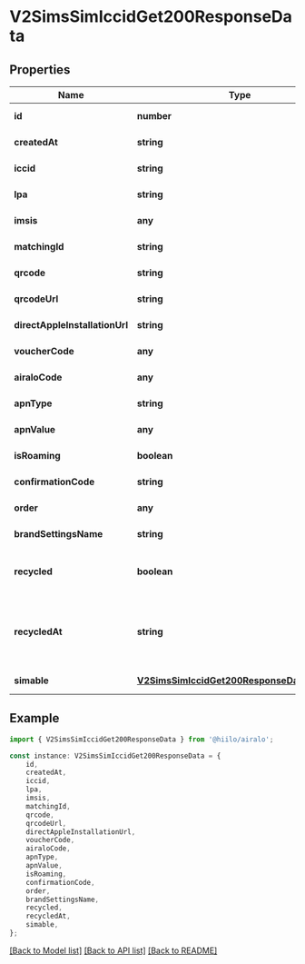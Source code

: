 # V2SimsSimIccidGet200ResponseData


## Properties

Name | Type | Description | Notes
------------ | ------------- | ------------- | -------------
**id** | **number** |  | [default to undefined]
**createdAt** | **string** |  | [default to undefined]
**iccid** | **string** |  | [default to undefined]
**lpa** | **string** |  | [default to undefined]
**imsis** | **any** |  | [default to undefined]
**matchingId** | **string** |  | [default to undefined]
**qrcode** | **string** |  | [default to undefined]
**qrcodeUrl** | **string** |  | [default to undefined]
**directAppleInstallationUrl** | **string** |  | [default to undefined]
**voucherCode** | **any** |  | [default to undefined]
**airaloCode** | **any** |  | [default to undefined]
**apnType** | **string** |  | [default to undefined]
**apnValue** | **any** |  | [default to undefined]
**isRoaming** | **boolean** |  | [default to undefined]
**confirmationCode** | **string** |  | [default to undefined]
**order** | **any** |  | [default to undefined]
**brandSettingsName** | **string** |  | [default to undefined]
**recycled** | **boolean** | true - if sim is recycled. - false - otherwise | [default to undefined]
**recycledAt** | **string** | Timestamp of when the sim was recycled in format Y-m-d H:i:s | [default to undefined]
**simable** | [**V2SimsSimIccidGet200ResponseDataSimable**](V2SimsSimIccidGet200ResponseDataSimable.md) |  | [default to undefined]

## Example

```typescript
import { V2SimsSimIccidGet200ResponseData } from '@hiilo/airalo';

const instance: V2SimsSimIccidGet200ResponseData = {
    id,
    createdAt,
    iccid,
    lpa,
    imsis,
    matchingId,
    qrcode,
    qrcodeUrl,
    directAppleInstallationUrl,
    voucherCode,
    airaloCode,
    apnType,
    apnValue,
    isRoaming,
    confirmationCode,
    order,
    brandSettingsName,
    recycled,
    recycledAt,
    simable,
};
```

[[Back to Model list]](../README.md#documentation-for-models) [[Back to API list]](../README.md#documentation-for-api-endpoints) [[Back to README]](../README.md)
